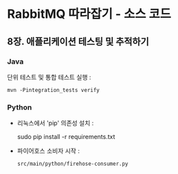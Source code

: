 # RabbitMQ 따라잡기 - 소스 코드

## 8장. 애플리케이션 테스팅 및 추적하기

### Java

단위 테스트 및 통합 테스트 실행 :

    mvn -Pintegration_tests verify


### Python

- 리눅스에서 'pip' 의존성 설치 :

    sudo pip install -r requirements.txt

- 파이어호스 소비자 시작 :

    `src/main/python/firehose-consumer.py`
